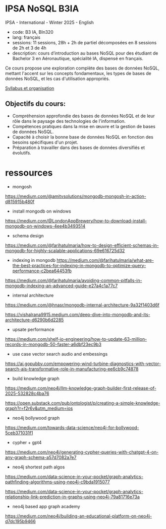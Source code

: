 # IPSA NoSQL B3IA

IPSA - International - Winter 2025 - English

- code: B3 IA, BIn320
- lang: français
- sessions: 11 sessions, 28h + 2h de partiel décomposées en 8 sessions de 2h et 3 de 4h
- description: cours d’introduction au bases NoSQL pour des étudiant de Bachelor 3 en Aéronautique, spécialité IA, dispensé en français.

Ce cours propose une exploration complète des bases de données NoSQL, mettant l'accent sur les concepts fondamentaux, les types de bases de données NoSQL, et les cas d'utilisation appropriés.


[Syllabus et organisation](https://docs.google.com/document/d/1IHEsvdrlGsvzYJ1z6L85tbfAdEIWmO2fxYAsfqfg8_Y/edit?tab=t.0)

## Objectifs du cours:

- Compréhension approfondie des bases de données NoSQL et de leur rôle dans le paysage des technologies de l'information.
- Compétences pratiques dans la mise en œuvre et la gestion de bases de données NoSQL.
- Capacité à choisir la bonne base de données NoSQL en fonction des besoins spécifiques d'un projet.
- Préparation à travailler dans des bases de données diversifiés et évolutifs.

# ressources 

- mongosh

https://medium.com/@amitvsolutions/mongodb-mongosh-in-action-d815915b480f

- install mongodb on windows 

https://medium.com/@LondonAppBrewery/how-to-download-install-mongodb-on-windows-4ee4b3493514

- schema design 

https://medium.com/@farihatulmaria/how-to-design-efficient-schemas-in-mongodb-for-highly-scalable-applications-69e616725d32

- indexing in mongodb 
https://medium.com/@farihatulmaria/what-are-the-best-practices-for-indexing-in-mongodb-to-optimize-query-performance-c2bea64453fb

https://medium.com/@farihatulmaria/avoiding-common-pitfalls-in-mongodb-indexing-an-advanced-guide-e27a4c1a77c7


- internal architecture

https://medium.com/@hnasr/mongodb-internal-architecture-9a32f1403d6f

https://vishalrana9915.medium.com/deep-dive-into-mongodb-and-its-architecture-d6290b6d2285

- upsate performance 

https://medium.com/shelf-io-engineering/how-to-update-63-million-records-in-mongodb-50-faster-a6dbf23ec9b3


- use case vector search audio and embessings 

https://ai.gopubby.com/empowering-wind-turbine-diagnostics-with-vector-search-ais-transformative-role-in-manufacturing-ee6cb9c74878

- build knowledge graph

https://medium.com/neo4j/llm-knowledge-graph-builder-first-release-of-2025-532828c4ba76

https://open.substack.com/pub/ontologist/p/creating-a-simple-knowledge-graph?r=f2r6v&utm_medium=ios

- neo4j bollywood graph 

https://medium.com/towards-data-science/neo4j-for-bollywood-5ceb371031f1

- cypher + gpt4 

https://medium.com/neo4j/generating-cypher-queries-with-chatgpt-4-on-any-graph-schema-a57d7082a7e7

- neo4j shortest path algos 

https://medium.com/data-science-in-your-pocket/graph-analytics-pathfinding-algorithms-using-neo4j-c9bda1915077

https://medium.com/data-science-in-your-pocket/graph-analytics-relationship-link-prediction-in-graphs-using-neo4j-79a81716e73a

- neo4j based app  graph academy

https://medium.com/neo4j/building-an-educational-platform-on-neo4j-d7dc195b9466

